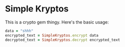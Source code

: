 # Simple Kryptos

This is a crypto gem thingy. Here's the basic usage:

```ruby
data = "shhh"
encrypted_text = SimpleKryptos.encrypt data
decrypted_text = SimpleKryptos.decrypt encrypted_text
```
